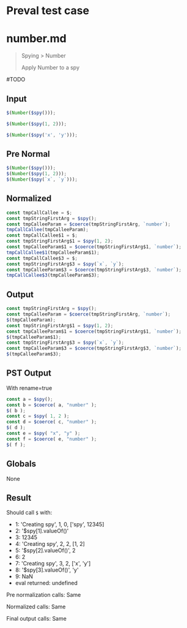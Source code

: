 # Preval test case

# number.md

> Spying > Number
>
> Apply Number to a spy

#TODO

## Input

`````js filename=intro
$(Number($spy()));

$(Number($spy(1, 2)));

$(Number($spy('x', 'y')));
`````

## Pre Normal

`````js filename=intro
$(Number($spy()));
$(Number($spy(1, 2)));
$(Number($spy(`x`, `y`)));
`````

## Normalized

`````js filename=intro
const tmpCallCallee = $;
const tmpStringFirstArg = $spy();
const tmpCalleeParam = $coerce(tmpStringFirstArg, `number`);
tmpCallCallee(tmpCalleeParam);
const tmpCallCallee$1 = $;
const tmpStringFirstArg$1 = $spy(1, 2);
const tmpCalleeParam$1 = $coerce(tmpStringFirstArg$1, `number`);
tmpCallCallee$1(tmpCalleeParam$1);
const tmpCallCallee$3 = $;
const tmpStringFirstArg$3 = $spy(`x`, `y`);
const tmpCalleeParam$3 = $coerce(tmpStringFirstArg$3, `number`);
tmpCallCallee$3(tmpCalleeParam$3);
`````

## Output

`````js filename=intro
const tmpStringFirstArg = $spy();
const tmpCalleeParam = $coerce(tmpStringFirstArg, `number`);
$(tmpCalleeParam);
const tmpStringFirstArg$1 = $spy(1, 2);
const tmpCalleeParam$1 = $coerce(tmpStringFirstArg$1, `number`);
$(tmpCalleeParam$1);
const tmpStringFirstArg$3 = $spy(`x`, `y`);
const tmpCalleeParam$3 = $coerce(tmpStringFirstArg$3, `number`);
$(tmpCalleeParam$3);
`````

## PST Output

With rename=true

`````js filename=intro
const a = $spy();
const b = $coerce( a, "number" );
$( b );
const c = $spy( 1, 2 );
const d = $coerce( c, "number" );
$( d );
const e = $spy( "x", "y" );
const f = $coerce( e, "number" );
$( f );
`````

## Globals

None

## Result

Should call `$` with:
 - 1: 'Creating spy', 1, 0, ['spy', 12345]
 - 2: '$spy[1].valueOf()'
 - 3: 12345
 - 4: 'Creating spy', 2, 2, [1, 2]
 - 5: '$spy[2].valueOf()', 2
 - 6: 2
 - 7: 'Creating spy', 3, 2, ['x', 'y']
 - 8: '$spy[3].valueOf()', 'y'
 - 9: NaN
 - eval returned: undefined

Pre normalization calls: Same

Normalized calls: Same

Final output calls: Same

